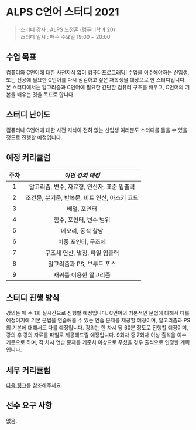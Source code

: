 # ALPS C언어 스터디 2021

> 스터디 강사 : ALPS 노정훈 (컴퓨터학과 20)<br>스터디 일시 : 매주 수요일 19:00 ~ 20:00

## 수업 목표

컴퓨터와 C언어에 대한 사전지식 없이 컴퓨터프로그래밍I 수업을 이수해야하는 신입생, 또는 전공에 필요한 C언어를 다시 점검하고 싶은 재학생을 대상으로 한 스터디입니다. 본 스터디에서는 알고리즘과 C언어에 필요한 간단한 컴퓨터 구조를 배우고, C언어의 기본을 배우는 것을 목표로 합니다.

## 스터디 난이도

컴퓨터나 C언어에 대한 사전 지식이 전혀 없는 신입생 여러분도 스터디를 들을 수 있을 정도로 진행할 예정입니다.

## 예정 커리큘럼

| 주차 |                *이번 강의 예정*                |
| :--: | :--------------------------------------------: |
|  1   |  알고리즘, 변수, 자료형, 연산자, 표준 입출력   |
|  2   | 조건문, 분기문, 반복문, 비트 연산, 아스키 코드 |
|  3   |                  배열, 포인터                  |
|  4   |            함수, 포인터, 변수 범위             |
|  5   |               메모리, 동적 할당                |
|  6   |              이중 포인터, 구조체               |
|  7   |         구조체 연산, 별칭, 파일 입출력         |
|  8   |         알고리즘과 PS, 브루트 포스         |
|  9   |         재귀를 이용한 알고리즘         |

## 스터디 진행 방식

강의는 매 주 1회 실시간으로 진행할 예정입니다. C언어의 기본적인 문법에 대해서 다룰 예정이기에 기본 문법을 연습해볼 수 있는 연습 문제를 제공할 예정이며, 알고리즘과 PS의 기본에 대해서도 다룰 예정입니다.
강의는 한 차시 당 60분 정도로 진행할 예정이며, 강의 후 강의 자료를 파일로 제공해드릴 예정입니다.
9회차 중 7회차 이상 출석을 이수 기준으로 하며, 각 차시 연습 문제를 기준치 이상으로 푸셨을 경우 출석으로 인정할 계획입니다.

## 세부 커리큘럼

[다음 링크](https://github.com/ALPS-Study/Introduction/blob/master/2021-1R/0x00%20C언어%20스터디/c_study_2021.md)를 참조해주세요.

## 선수 요구 사항

없음.


